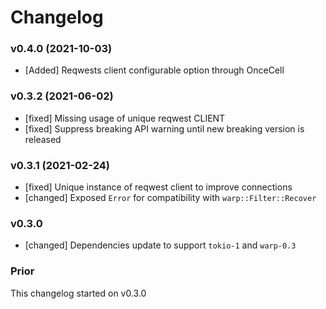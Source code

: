 # Changelog

### v0.4.0 (2021-10-03)
- [Added] Reqwests client configurable option through OnceCell

### v0.3.2 (2021-06-02)
- [fixed] Missing usage of unique reqwest CLIENT
- [fixed] Suppress breaking API warning until new breaking version is released

### v0.3.1 (2021-02-24)

- [fixed] Unique instance of reqwest client to improve connections
- [changed] Exposed `Error` for compatibility with `warp::Filter::Recover`

### v0.3.0

- [changed] Dependencies update to support `tokio-1` and `warp-0.3`

### Prior

This changelog started on v0.3.0
